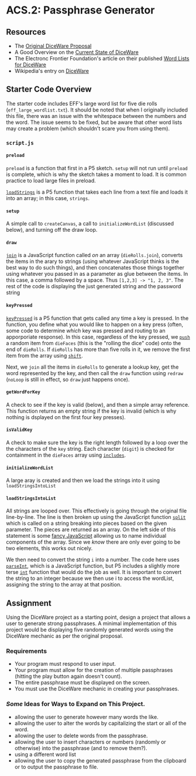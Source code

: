 # ACS.2: Passphrase Generator

## Resources
* The [Original DiceWare Proposal](https://theworld.com/~reinhold/diceware.html)
* A Good Overview on the [Current State of DiceWare](https://diceware.dmuth.org/)
* The Electronc Frontier Foundation's article on their published [Word Lists for DiceWare](https://www.eff.org/deeplinks/2016/07/new-wordlists-random-passphrases)
* Wikipedia's entry on [DiceWare](https://en.wikipedia.org/wiki/Diceware)

## Starter Code Overview
The starter code includes EFF's large word list for five die rolls (`eff_large_wordlist.txt`). It should be noted that when I originally included this file, there was an issue with the whitespace between the numbers and the word. The issue seems to be fixed, but be aware that other word lists may create a problem (which shouldn't scare you from using them).

### `script.js`

#### `preload`

`preload` is a function that first in a P5 sketch. `setup` will not run until `preload` is complete, which is why the sketch takes a moment to load. It is common practice to load large files in preload. 

[`loadStrings`](https://p5js.org/reference/#/p5/loadStrings) is a P5 function that takes each line from a text file and loads it into an array; in this case, `strings`.

#### `setup`

A simple call to `createCanvas`, a call to `initializeWordList` (discussed below), and turning off the draw loop. 

#### `draw`

[`join`](https://developer.mozilla.org/en-US/docs/Web/JavaScript/Reference/Global_Objects/Array/join) is a JavaScript function called _on_ an array (`dieRolls.join`), converts the items in the arary to strings (using whatever JavaScript thinks is the best way to do such things), and then concatenates those things together using whatever you passed in as a parameter as glue between the items. In this case, a comma followed by a space. Thus `[1,2,3] -> "1, 2, 3"`. The rest of the code is displaying the just generated string and the password string

#### `keyPressed`

[`keyPressed`](https://p5js.org/reference/#/p5/keyPressed) is a P5 function that gets called any time a key is pressed. In the function, you define what you would like to happen on a key press (often, some code to determine _which_ key was pressed and routing to an apporporiate response). In this case, regardless of the key pressed, we [`push`](https://developer.mozilla.org/en-US/docs/Web/JavaScript/Reference/Global_Objects/Array/push) a random item from `dieFaces` (this is the "rolling the dice" code) onto the end of `dieRolls`. If `dieRolls` has more than five rolls in it, we remove the first item from the array using [`shift`](https://developer.mozilla.org/en-US/docs/Web/JavaScript/Reference/Global_Objects/Array/shift). 

Next, we `join` all the items in `dieRolls` to generate a lookup key, get the word represented by the key, and then call the `draw` function using `redraw` (`noLoop` is still in effect, so `draw` just happens once). 

#### `getWordForKey`

A check to see if the key is valid (below), and then a simple array reference. This function returns an empty string if the key is invalid (which is why nothing is dsplayed on the first four key presses).

#### `isValidKey`

A check to make sure the key is the right length followed by a loop over the the characters of the `key` string. Each character (`digit`) is checked for containment in the `dieFaces` array using [`includes`](https://developer.mozilla.org/en-US/docs/Web/JavaScript/Reference/Global_Objects/Array/includes). 

#### `initializeWordList`

A large aray is created and then we load the strings into it using `loadStringsIntoList`

#### `loadStringsIntoList`

All strings are looped over. This effectively is going through the original file line-by-line. The line is then broken up using the JavaScript function [`split`](https://developer.mozilla.org/en-US/docs/Web/JavaScript/Reference/Global_Objects/String/split) which is called on a string breaking into pieces based on the given parameter. The pieces are returned as an array. On the left side of this statement is some [fancy JavaScript](https://developer.mozilla.org/en-US/docs/Web/JavaScript/Reference/Operators/Destructuring_assignment) allowing us to name individual components of the array. Since we _know_ there are only ever going to be two elements, this works out nicely. 

We then need to convert the string `i` into a number. The code here uses [`parseInt`](https://developer.mozilla.org/en-US/docs/Web/JavaScript/Reference/Global_Objects/parseInt), which is a JavaScript function, but P5 includes a slightly more terse [`int`](https://p5js.org/reference/#/p5/int) function that would do the job as well. It is important to convert the string to an integer because we then use i to access the wordList, assigning the string to the array at that position. 

## Assignment

Using the DiceWare project as a starting point, design a project that allows a user to generate strong passphrases. A minimal implementation of this project would be displaying five randomly generated words using the DiceWare mechanic as per the original proposal. 

### Requirements
* Your program must respond to user input. 
* Your program must allow for the creation of multiple passphrases (hitting the play button again doesn't count).
* The entire passphrase must be displayed on the screen. 
* You must use the DiceWare mechanic in creating your passphrases. 

### _Some_ Ideas for Ways to Expand on This Project. 
* allowing the user to generate however many words the like.
* allowing the user to alter the words by capitalizing the start or all of the word.
* allowing the user to delete words from the passphrase.
* allowing the user to insert characters or numbers (randomly or otherwise) into the passphrase (and to remove them?).
* using a different word list
* allowing the user to copy the generated passphrase from the clipboard or to output the passphrase to file. 

